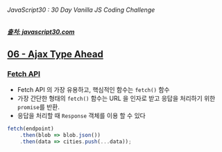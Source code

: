 ###### JavaScript30 : 30 Day Vanilla JS Coding Challenge

##### [출처: javascript30.com](https://javascript30.com/)

## [06 - Ajax Type Ahead](https://rockquai.github.io/JavaScript30/06-Ajax%20Type%20Ahead/)

### [Fetch API](http://hacks.mozilla.or.kr/2015/05/this-api-is-so-fetching/)
- Fetch API 의 가장 유용하고, 핵심적인 함수는 `fetch()` 함수
- 가장 간단한 형태의 `fetch()` 함수는 URL 을 인자로 받고 응답을 처리하기 위한 `promise`를 반환.
- 응답을 처리할 때 `Response` 객체를 이용 할 수 있다

```js
fetch(endpoint)
    .then(blob => blob.json())
    .then(data => cities.push(...data));
```
